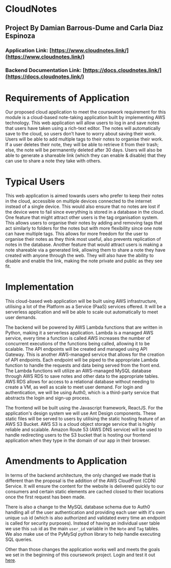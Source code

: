 # CloudNotes

## Project By Damian Barrous-Dume and Carla Diaz Espinoza

### Application Link: [https://www.cloudnotes.link/](https://www.cloudnotes.link/)

### Backend Documentation Link: [https://docs.cloudnotes.link/](https://docs.cloudnotes.link/)

# Requirements of Application

Our proposed cloud application to meet the coursework requirement for this module is a cloud-based note-taking application built by implementing AWS technology. This web application will allow users to log in and save notes that users have taken using a rich-text editor. The notes will automatically save to the cloud, so users don’t have to worry about saving their work. Users will be able to add multiple tags to their notes to organise their work. If a user deletes their note, they will be able to retrieve it from their trash; else, the note will be permanently deleted after 30 days. Users will also be able to generate a shareable link (which they can enable & disable) that they can use to share a note they take with others.

# Typical Users

This web application is aimed towards users who prefer to keep their notes in the cloud, accessible on multiple devices connected to the internet instead of a single device. This would also ensure that no notes are lost if the device were to fail since everything is stored in a database in the cloud. One feature that might attract other users is the tag organisation system. This allows users to organise their notes by adding and removing tags that act similarly to folders for the notes but with more flexibility since one note can have multiple tags. This allows for more freedom for the user to organise their notes as they think most useful, also prevents replication of notes in the database.
Another feature that would attract users is making a note shareable via a generated link, allowing them to share a note they have created with anyone through the web. They will also have the ability to disable and enable the link, making the note private and public as they see fit.

# Implementation

This cloud-based web application will be built using AWS infrastructure, utilising a lot of the Platform as a Service (PaaS) services offered. It will be a serverless application and will be able to scale out automatically to meet user demands.

The backend will be powered by AWS Lambda functions that are written in Python, making it a serverless application. Lambda is a managed AWS service, every time a function is called AWS increases the number of concurrent executions of the functions being called, allowing it to be scalable. The API endpoints will be created and managed using API Gateway. This is another AWS-managed service that allows for the creation of API endpoints. Each endpoint will be piped to the appropriate Lambda function to handle the requests and data being served from the front end. The Lambda functions will utilize an AWS-managed MySQL database through AWS RDS to save notes and other data to the appropriate tables. AWS RDS allows for access to a relational database without needing to create a VM, as well as scale to meet user demand. For login and authentication, we will be using Auth0, which is a third-party service that abstracts the login and sign-up process.

The frontend will be built using the Javascript framework, ReactJS. For the application's design system we will use Ant Design components. These static files will be served to users by utilising the static hosting feature of an AWS S3 Bucket. AWS S3 is a cloud object storage service that is highly reliable and scalable. Amazon Route 53 (AWS DNS service) will be used to handle redirecting users to the S3 bucket that is hosting our frontend application when they type in the domain of our app in their browser.

# Amendments to Application

In terms of the backend architecture, the only changed we made that is different than the proposal is the addition of the AWS CloudFront (CDN) Service. It will ensure the content for the website is delivered quickly to our consumers and certain static elements are cached closed to their locations once the first request has been made.

There is also a change to the MySQL database schema due to Auth0 handling all of the user authentication and providing each user with it's own unique `sub` id (which is also authorized and validated every time an endpoint is called for security purposes). Instead of having an individual user table we use this `sub` id as the main `user_id` variable in the `Note` and `Tag` tables. We also make use of the PyMySql python library to help handle executing SQL queries.

Other than those changes the application works well and meets the goals we set in the beginning of this coursework project. Login and test it out [here](https://www.cloudnotes.link/).
